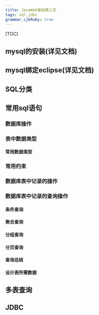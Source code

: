 ```yaml
---
title: JavaWeb基础第三天 
tags: sql,jdbc
grammar_cjkRuby: true
---
```


[TOC]

## mysql的安装(详见文档)
## mysql绑定eclipse(详见文档)
## SQL分类
## 常用sql语句

### 数据库操作
### 表中数据类型
#### 常用数据类型

### 常用约束

### 数据库表中记录的操作

### 数据库表中记录的查询操作

#### 条件查询
#### 聚合查询

#### 分组查询

#### 分页查询

#### 查询总结

#### 设计表所需数据

## 多表查询

## JDBC



